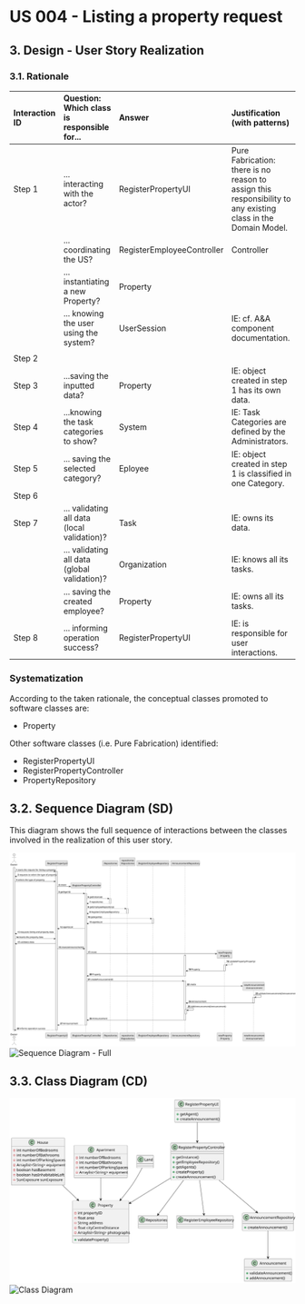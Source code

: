 # US 004 - Listing a property request

## 3. Design - User Story Realization 

### 3.1. Rationale

| Interaction ID | Question: Which class is responsible for...   | Answer                     | Justification (with patterns)                                                                                 |
|:-------------  |:----------------------------------------------|:---------------------------|:--------------------------------------------------------------------------------------------------------------|
| Step 1  		 | 	... interacting with the actor?              | RegisterPropertyUI         | Pure Fabrication: there is no reason to assign this responsibility to any existing class in the Domain Model. |
| 			  		 | 	... coordinating the US?                     | RegisterEmployeeController | Controller                                                                                                    |
| 			  		 | 	... instantiating a new Property?            | Property                   |                                                                                                               |
| 			  		 | ... knowing the user using the system?        | UserSession                | IE: cf. A&A component documentation.                                                                          |
                                                                           |
| Step 2  		 | 							                                       |                            |                                                                                                               |
| Step 3  		 | 	...saving the inputted data?                 | Property                   | IE: object created in step 1 has its own data.                                                                |
| Step 4  		 | 	...knowing the task categories to show?      | System                     | IE: Task Categories are defined by the Administrators.                                                        |
| Step 5  		 | 	... saving the selected category?            | Eployee                    | IE: object created in step 1 is classified in one Category.                                                   |
| Step 6  		 | 							                                       |                            |                                                                                                               |              
| Step 7  		 | 	... validating all data (local validation)?  | Task                       | IE: owns its data.                                                                                            | 
| 			  		 | 	... validating all data (global validation)? | Organization               | IE: knows all its tasks.                                                                                      | 
| 			  		 | 	... saving the created employee?             | Property                   | IE: owns all its tasks.                                                                                       | 
| Step 8  		 | 	... informing operation success?             | RegisterPropertyUI         | IE: is responsible for user interactions.                                                                     | 

### Systematization ##

According to the taken rationale, the conceptual classes promoted to software classes are: 

 * Property

Other software classes (i.e. Pure Fabrication) identified: 

 * RegisterPropertyUI  
 * RegisterPropertyController
 * PropertyRepository


## 3.2. Sequence Diagram (SD)

This diagram shows the full sequence of interactions between the classes involved in the realization of this user story.

![US004-SD.svg](svg%2FUS004-SD.svg)![Sequence Diagram - Full](svg/SD.svg)

## 3.3. Class Diagram (CD)

![US004-CD.svg](svg%2FUS004-CD.svg)![Class Diagram](svg/CD.svg)
